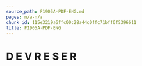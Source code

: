 ```yaml
---
source_path: F1905A-PDF-ENG.md
pages: n/a-n/a
chunk_id: 115e3219a6ffc00c28a44c0ffc71bff6f5396611
title: F1905A-PDF-ENG
---
```

# D E V R E S E R
